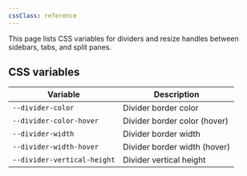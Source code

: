 ```yaml
---
cssClass: reference
---
```

This page lists CSS variables for dividers and resize handles between sidebars, tabs, and split panes.

## CSS variables

| Variable                    | Description                  |
| --------------------------- | ---------------------------- |
| `--divider-color`           | Divider border color         |
| `--divider-color-hover`     | Divider border color (hover) |
| `--divider-width`           | Divider border width         |
| `--divider-width-hover`     | Divider border width (hover) |
| `--divider-vertical-height` | Divider vertical height      |
